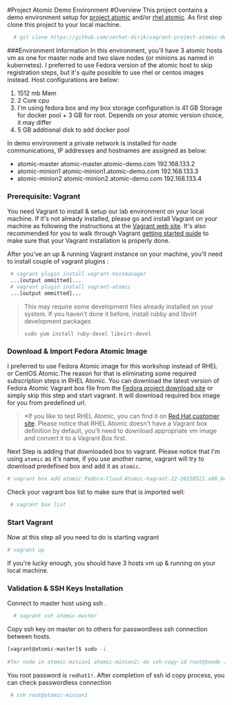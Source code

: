 #Project Atomic Demo Environment
#Overview
This project contains a demo environment setup for [project atomic](http://www.projectatomic.io/) and/or [rhel atomic](https://access.redhat.com/articles/rhel-atomic-getting-started). As first step clone this project to your local machine. 

```bash
  # git clone https://github.com/serhat-dirik/vagrant-project-atomic-demoenv
```

###Environment Information
In this environment, you'll have 3 atomic hosts vm as one for master node and two slave nodes (or minions as named in kubernetes). I preferred to use Fedora version of the atomic host to skip registration steps, but it's quite possible to use rhel or centos images instead. Host configurations are below: 
1. 1512 mb Mem
2. 2 Core cpu
3. I'm using fedora box and my box storage configuration is 41 GB Storage for docker pool + 3 GB for root. Depends on your atomic version choice, it may differ
4. 5 GB additional disk to add docker pool 

In demo environment a private network is installed for node communications, IP addresses and hostnames are assigned as below: 
* atomic-master atomic-master.atomic-demo.com 192.168.133.2 
* atomic-minion1 atomic-minion1.atomic-demo.com 192.168.133.3
* atomic-minion2 atomic-minion2.atomic-demo.com 192.168.133.4

### Prerequisite: Vagrant 
You need Vagrant to install & setup our lab environment on your local machine. If it's not already installed, please go and install Vagrant on your machine as following the instructions at the [Vagrant web site](http://docs.vagrantup.com/v2/installation/index.html ). It's also recommended for you to walk through Vagrant [getting started guide](http://docs.vagrantup.com/v2/getting-started/index.html)  to make sure that your Vagrant installation is properly done.

After you've an up & running Vagrant instance on your machine, you'll need to install couple of vagrant plugins : 

```bash 
 # vagrant plugin install vagrant-hostmanager
 ...[output ommitted]...
 # vagrant plugin install vagrant-atomic
 ...[output ommitted]...
```
> This may require some development files already installed on your system. If you haven't done it before, install rubby and libvirt development packages
> ```
> sudo yum install ruby-devel libvirt-devel 
> ```

### Download & Import Fedora Atomic Image 
I preferred to use Fedora Atomic image for this workshop instead of RHEL or CentOS Atomic.The reason for that is eliminating some required subscription steps in RHEL Atomic. 
  You can download the latest version of Fedora Atomic Vagrant box file from the [Fedora project download site](https://getfedora.org/cloud/download/atomic.html) or simply skip this step and start vagrant. It will download required box image for you from predefined  url. 

>*If you like to test RHEL Atomic, you can find it on [Red Hat customer site](https://access.redhat.com/downloads/content/271/ver=/rhel---7/7.1.1/x86_64/product-downloads). Please notice that RHEL Atomic doesn't have a Vagrant box definition by default, you'll need to download appropriate vm image and convert it to a Vagrant Box first. 
  
   Next Step is adding that downloaded box to vagrant. Please notice that I'm using `atomic` as it's name, if you use another name, vagrant will try to download predefined box and add it as `atomic`. 

```bash
# vagrant box add atomic Fedora-Cloud-Atomic-Vagrant-22-20150521.x86_64.vagrant-libvirt.box
```
  
 Check your vagrant box list to make sure that is imported well:
```bash
 # vagrant box list 
```

### Start Vagrant
   
   Now at this step all you need to do is starting vagrant

```bash
# vagrant up
```

   If you're lucky enough, you should have 3 hosts vm up & running on your local machine. 

### Validation & SSH Keys Installation

   Connect to master host using ssh .

```bash
  # vagrant ssh atomic-master
```
   Copy ssh key on master on to others for passwordless ssh connection between hosts. 

```bash
[vagrant@atomic-master]$ sudo -i
 
#for node in atomic-minion1 atomic-minion2; do ssh-copy-id root@$node ; done
```
  You root password is ```redhat1!```. After completion of ssh id copy process, you can check passwordless connection

```bash 
 # ssh root@atomic-minion1
```

